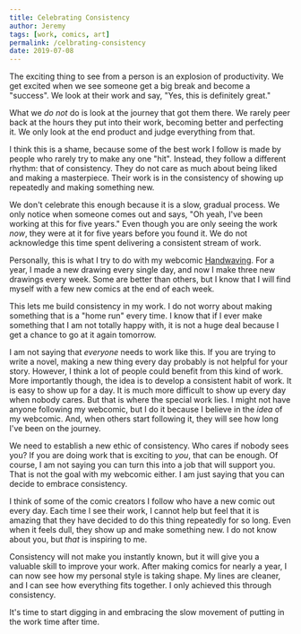 ```yaml
---
title: Celebrating Consistency
author: Jeremy
tags: [work, comics, art]
permalink: /celbrating-consistency
date: 2019-07-08
---
```


The exciting thing to see from a person is an explosion of productivity. We get excited when we see someone get a big break and become a "success". We look at their work and say, "Yes, this is definitely great."

What we *do not* do is look at the journey that got them there. We rarely peer back at the hours they put into their work, becoming better and perfecting it. We only look at the end product and judge everything from that.

I think this is a shame, because some of the best work I follow is made by people who rarely try to make any one "hit". Instead, they follow a different rhythm: that of consistency. They do not care as much about being liked and making a masterpiece. Their work is in the consistency of showing up repeatedly and making something new.

We don't celebrate this enough because it is a slow, gradual process. We only notice when someone comes out and says, "Oh yeah, I've been working at this for five years." Even though you are only seeing the work *now*, they were at it for five years before you found it. We do not acknowledge this time spent delivering a consistent stream of work.

Personally, this is what I try to do with my webcomic [Handwaving](https://handwaving.ca). For a year, I made a new drawing every single day, and now I make three new drawings every week. Some are better than others, but I know that I will find myself with a few new comics at the end of each week.

This lets me build consistency in my work. I do not worry about making something that is a "home run" every time. I know that if I ever make something that I am not totally happy with, it is not a huge deal because I get a chance to go at it again tomorrow.

I am not saying that *everyone* needs to work like this. If you are trying to write a novel, making a new thing every day probably is not helpful for your story. However, I think a lot of people could benefit from this kind of work. More importantly though, the idea is to develop a consistent habit of work. It is easy to show up for a day. It is much more difficult to show up every day when nobody cares. But that is where the special work lies. I might not have anyone following my webcomic, but I do it because I believe in the *idea* of my webcomic. And, when others start following it, they will see how long I've been on the journey.

We need to establish a new ethic of consistency. Who cares if nobody sees you? If you are doing work that is exciting to *you*, that can be enough. Of course, I am not saying you can turn this into a job that will support you. That is not the goal with my webcomic either. I am just saying that you can decide to embrace consistency.

I think of some of the comic creators I follow who have a new comic out every day. Each time I see their work, I cannot help but feel that it is amazing that they have decided to do this thing repeatedly for so long. Even when it feels dull, they show up and make something new. I do not know about you, but *that* is inspiring to me.

Consistency will not make you instantly known, but it will give you a valuable skill to improve your work. After making comics for nearly a year, I can now see how my personal style is taking shape. My lines are cleaner, and I can see how everything fits together. I only achieved this through consistency.

It's time to start digging in and embracing the slow movement of putting in the work time after time.
